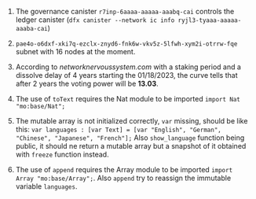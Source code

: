 1. The governance canister `r7inp-6aaaa-aaaaa-aaabq-cai` controls the ledger
canister (`dfx canister --network ic info ryjl3-tyaaa-aaaaa-aaaba-cai`)

2. `pae4o-o6dxf-xki7q-ezclx-znyd6-fnk6w-vkv5z-5lfwh-xym2i-otrrw-fqe` subnet with
16 nodes at the moment.

3. According to *networknervoussystem.com* with a staking period and a dissolve
delay of 4 years starting the 01/18/2023, the curve tells that after 2 years the
voting power will be **13.03**.

4. The use of `toText` requires the Nat module to be imported `import Nat
"mo:base/Nat";`

5. The mutable array is not initialized correctly, `var` missing, should be like
this: `var languages : [var Text] = [var "English", "German", "Chinese",
"Japanese", "French"];` Also `show_language` function being public, it should ne
return a mutable array but a snapshot of it obtained with `freeze` function
instead.

6. The use of `append` requires the Array module to be imported `import Array
"mo:base/Array";`.  Also `append` try to reassign the immutable variable
`languages`.
